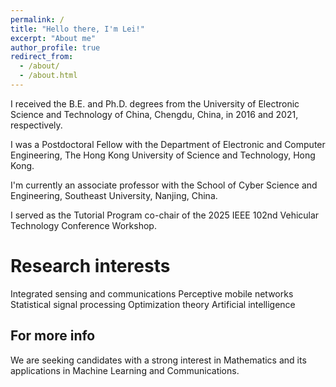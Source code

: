 ```yaml
---
permalink: /
title: "Hello there, I'm Lei!"
excerpt: "About me"
author_profile: true
redirect_from: 
  - /about/
  - /about.html
---
```


I received the B.E. and Ph.D. degrees from the University of Electronic Science and Technology of China, Chengdu, China, in 2016 and 2021, respectively. 

I was a Postdoctoral Fellow with the Department of Electronic and Computer Engineering, The Hong Kong University of Science and Technology, Hong Kong. 

I'm currently an associate professor with the School of Cyber Science and Engineering, Southeast University, Nanjing, China. 

I served as the Tutorial Program co-chair of the 2025 IEEE 102nd Vehicular Technology Conference Workshop. 

Research interests
======
Integrated sensing and communications
Perceptive mobile networks
Statistical signal processing
Optimization theory
Artificial intelligence

For more info
------
We are seeking candidates with a strong interest in Mathematics and its applications in Machine Learning and Communications.


